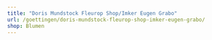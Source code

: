 ```yaml
---
title: "Doris Mundstock Fleurop Shop/Imker Eugen Grabo"
url: /goettingen/doris-mundstock-fleurop-shop-imker-eugen-grabo/
shop: Blumen
---
```

